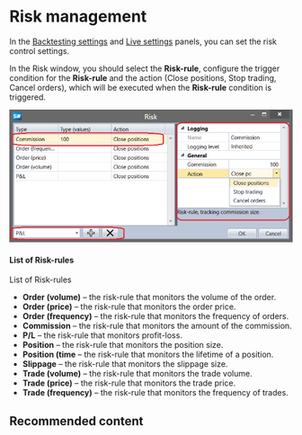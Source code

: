 # Risk management

In the [Backtesting settings](Designer_Properties_emulation.md) and [Live settings](Designer_Properties_Live.md) panels, you can set the risk control settings.

In the Risk window, you should select the **Risk\-rule**, configure the trigger condition for the **Risk\-rule** and the action (Close positions, Stop trading, Cancel orders), which will be executed when the **Risk\-rule** condition is triggered.

![Designer Risk Rule](../images/Designer_Risk_Rule.png)

#### List of Risk\-rules

List of Risk\-rules

- **Order (volume)** – the risk\-rule that monitors the volume of the order.
- **Order (price)** – the risk\-rule that monitors the order price.
- **Order (frequency)** – the risk\-rule that monitors the frequency of orders.
- **Commission** – the risk\-rule that monitors the amount of the commission.
- **P\/L** – the risk\-rule that monitors profit\-loss.
- **Position** – the risk\-rule that monitors the position size.
- **Position (time** – the risk\-rule that monitors the lifetime of a position.
- **Slippage** – the risk\-rule that monitors the slippage size.
- **Trade (volume)** – the risk\-rule that monitors the trade volume.
- **Trade (price)** – the risk\-rule that monitors the trade price.
- **Trade (frequency)** – the risk\-rule that monitors the frequency of trades.

## Recommended content
